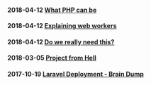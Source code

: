 #### 2018-04-12 [What PHP can be](https://github.com/joshuamabina/blog/issues/5)
#### 2018-04-12 [Explaining web workers](https://github.com/joshuamabina/blog/issues/4)
#### 2018-04-12 [Do we really need this?](https://github.com/joshuamabina/blog/issues/3)
#### 2018-03-05 [Project from Hell](https://github.com/joshuamabina/blog/issues/2)
#### 2017-10-19 [Laravel Deployment - Brain Dump](https://github.com/joshuamabina/blog/issues/1)
